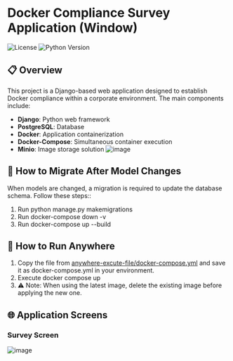 # Docker Compliance Survey Application (Window)

![License](https://img.shields.io/badge/license-MIT-blue.svg)
![Python Version](https://img.shields.io/badge/python-3.10%2B-blue)

## 📋 Overview
This project is a Django-based web application designed to establish Docker compliance within a corporate environment. The main components include:

- **Django**: Python web framework
- **PostgreSQL**: Database 
- **Docker**: Application containerization
- **Docker-Compose**: Simultaneous container execution
- **Minio**: Image storage solution
![image](https://github.com/user-attachments/assets/4d5d5eae-1921-4998-93c8-1ea973cccc7c)


## 🔄 How to Migrate After Model Changes

When models are changed, a migration is required to update the database schema. Follow these steps::

1. Run python manage.py makemigrations
2. Run docker-compose down -v
3. Run docker-compose up --build

## 🚀 How to Run Anywhere

1. Copy the file from
[anywhere-excute-file/docker-compose.yml](https://github.com/limsangwoons/docker-compliance-survey/blob/main/anywhere-excute-file/docker-compose.yml) 
and save it as docker-compose.yml in your environment.
2. Execute docker compose up
3. ⚠️ Note: When using the latest image, delete the existing image before applying the new one.



## 🌐 Application Screens
### Survey Screen
![image](https://github.com/user-attachments/assets/86c0efc4-3df4-4cec-9720-a4abc67f93b4)
















